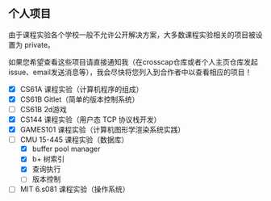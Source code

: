 ## 个人项目

由于课程实验各个学校一般不允许公开解决方案，大多数课程实验相关的项目被设置为 private。

如果您希望查看这些项目请直接通知我（在crosscap仓库或者个人主页仓库发起issue、email发送消息等），我会尽快将您列入到合作者中以查看相应的项目！

- [x] CS61A 课程实验（计算机程序的组成）
- [x] CS61B Gitlet（简单的版本控制系统）
- [ ] CS61B 2d游戏
- [x] CS144 课程实验（用户态 TCP 协议栈开发）
- [x] GAMES101 课程实验（计算机图形学渲染系统实践）
- [ ] CMU 15-445 课程实验（数据库）
  - [x] buffer pool manager
  - [x] b+ 树索引
  - [x] 查询执行
  - [ ] 版本控制
- [ ] MIT 6.s081 课程实验（操作系统）

<!--
**crosscap/crosscap** is a ✨ _special_ ✨ repository because its `README.md` (this file) appears on your GitHub profile.

Here are some ideas to get you started:

- 🔭 I’m currently working on ...
- 🌱 I’m currently learning ...
- 👯 I’m looking to collaborate on ...
- 🤔 I’m looking for help with ...
- 💬 Ask me about ...
- 📫 How to reach me: ...
- 😄 Pronouns: ...
- ⚡ Fun fact: ...
-->
